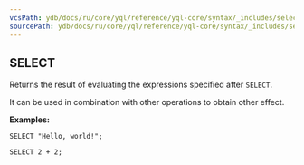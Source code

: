 ```yaml
---
vcsPath: ydb/docs/ru/core/yql/reference/yql-core/syntax/_includes/select/calc.md
sourcePath: ydb/docs/ru/core/yql/reference/yql-core/syntax/_includes/select/calc.md
---
```

## SELECT

Returns the result of evaluating the expressions specified after `SELECT`.

It can be used in combination with other operations to obtain other effect.

**Examples:**

```yql
SELECT "Hello, world!";
```

```yql
SELECT 2 + 2;
```
